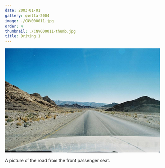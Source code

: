 ```yaml
---
date: 2003-01-01
gallery: quetta-2004
image: ./CNV000011.jpg
order: 4
thumbnail: ./CNV000011-thumb.jpg
title: Driving 1
---
```


![Driving 1](./CNV000011.jpg)

A picture of the road from the front passenger seat.